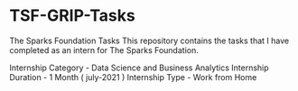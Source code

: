 # TSF-GRIP-Tasks
The Sparks Foundation Tasks
This repository contains the tasks that I have completed as an intern for The Sparks Foundation.

Internship Category - Data Science and Business Analytics
Internship Duration - 1 Month ( july-2021 )
Internship Type - Work from Home
